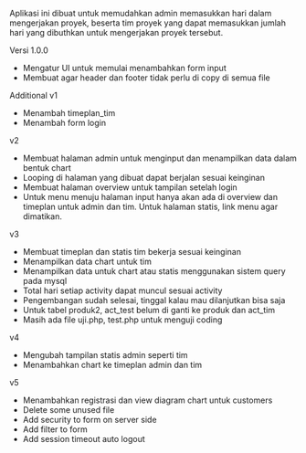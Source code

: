 Aplikasi ini dibuat untuk memudahkan admin memasukkan hari dalam mengerjakan proyek, beserta tim proyek yang dapat memasukkan jumlah hari yang dibuthkan untuk mengerjakan proyek tersebut.


Versi 1.0.0
- Mengatur UI untuk memulai menambahkan form input
- Membuat agar header dan footer tidak perlu di copy di semua file

Additional
v1
- Menambah timeplan_tim
- Menambah form login

v2
- Membuat halaman admin untuk menginput dan menampilkan data dalam bentuk chart
- Looping di halaman yang dibuat dapat berjalan sesuai keinginan
- Membuat halaman overview untuk tampilan setelah login
- Untuk menu menuju halaman input hanya akan ada di overview dan timeplan untuk admin dan tim. Untuk halaman statis, link menu agar dimatikan.

v3
- Membuat timeplan dan statis tim bekerja sesuai keinginan
- Menampilkan data chart untuk tim
- Menampilkan data untuk chart atau statis menggunakan sistem query pada mysql
- Total hari setiap activity dapat muncul sesuai activity
- Pengembangan sudah selesai, tinggal kalau mau dilanjutkan bisa saja
- Untuk tabel produk2, act_test belum di ganti ke produk dan act_tim
- Masih ada file uji.php, test.php untuk menguji coding

v4
- Mengubah tampilan statis admin seperti tim
- Menambahkan chart ke timeplan admin dan tim

v5
- Menambahkan registrasi dan view diagram chart untuk customers
- Delete some unused file
- Add security to form on server side
- Add filter to form
- Add session timeout auto logout
